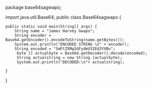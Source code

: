 package base64sagwapo;

import java.util.Base64;
public class Base64sagwapo {

    
    public static void main(String[] args) {
        String name = "James Harvey Gwapo";
        String encoder = Base64.getEncoder().encodeToString(name.getBytes());
        System.out.println("ENCODED STRING \n" + encoder);
        String encoded = "SmFtZXMgSGFydmV5IEd3YXBv";
         byte [] actualbyte = Base64.getDecoder().decode(encoded);  
         String actualstring = new String (actualbyte);
         System.out.println("DECODED:\n"+ actualstring);
     
    }
    
}
